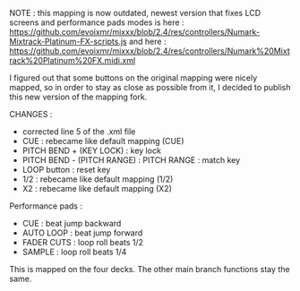 NOTE : this mapping is now outdated, newest version that fixes LCD screens and performance pads modes is here : https://github.com/evoixmr/mixxx/blob/2.4/res/controllers/Numark-Mixtrack-Platinum-FX-scripts.js and here : https://github.com/evoixmr/mixxx/blob/2.4/res/controllers/Numark%20Mixtrack%20Platinum%20FX.midi.xml

I figured out that some buttons on the original mapping were nicely mapped, so in order to stay as close as possible from it, I decided to publish this new version of the mapping fork.

CHANGES :

- corrected line 5 of the .xml file
- CUE : rebecame like default mapping (CUE)
- PITCH BEND + (KEY LOCK) : key lock
- PITCH BEND - (PITCH RANGE) : PITCH RANGE : match key
- LOOP button : reset key
- 1/2 : rebecame like default mapping (1/2)
- X2 : rebecame like default mapping (X2)

Performance pads :
- CUE : beat jump backward
- AUTO LOOP : beat jump forward
- FADER CUTS : loop roll beats 1/2
- SAMPLE : loop roll beats 1/4

This is mapped on the four decks.
The other main branch functions stay the same.
